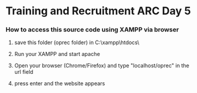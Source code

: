 # Training and Recruitment ARC Day 5

### How to access this source code using XAMPP via browser

1. save this folder (oprec folder) in C:\xampp\htdocs\

2. Run your XAMPP and start apache

3. Open your browser (Chrome/Firefox) and type "localhost/oprec" in the url field

4. press enter and the website appears